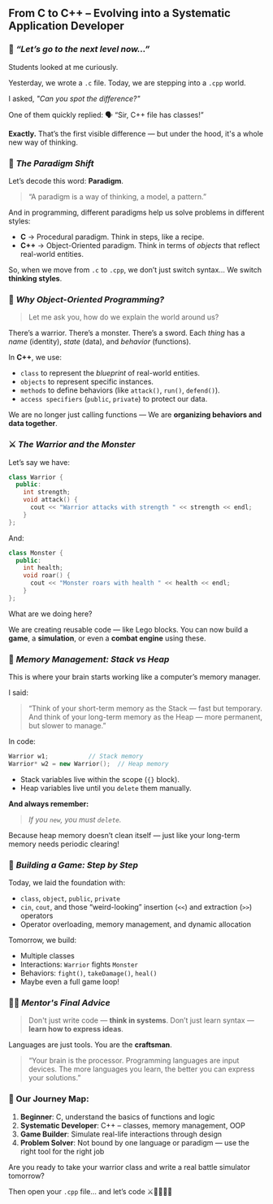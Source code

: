 ##  **From C to C++ – Evolving into a Systematic Application Developer**

### 🔧 *“Let’s go to the next level now…”*

Students looked at me curiously.

Yesterday, we wrote a `.c` file. Today, we are stepping into a `.cpp` world.

I asked, *"Can you spot the difference?"*

One of them quickly replied:
🗣️ “Sir, C++ file has classes!”

**Exactly.**
That’s the first visible difference — but under the hood, it's a whole new way of thinking.

### 🧠 *The Paradigm Shift*

Let’s decode this word: **Paradigm**.

> “A paradigm is a way of thinking, a model, a pattern.”

And in programming, different paradigms help us solve problems in different styles:

* **C** → Procedural paradigm. Think in steps, like a recipe.
* **C++** → Object-Oriented paradigm. Think in terms of *objects* that reflect real-world entities.

So, when we move from `.c` to `.cpp`, we don’t just switch syntax…
We switch **thinking styles**.

### 🏹 *Why Object-Oriented Programming?*

> Let me ask you, how do we explain the world around us?

There’s a warrior. There’s a monster. There’s a sword.
Each *thing* has a *name* (identity), *state* (data), and *behavior* (functions).

In **C++**, we use:

* `class` to represent the *blueprint* of real-world entities.
* `objects` to represent specific instances.
* `methods` to define behaviors (like `attack()`, `run()`, `defend()`).
* `access specifiers` (`public`, `private`) to protect our data.

We are no longer just calling functions —
We are **organizing behaviors and data together**.

### ⚔️ *The Warrior and the Monster*

Let’s say we have:

```cpp
class Warrior {
  public:
    int strength;
    void attack() {
      cout << "Warrior attacks with strength " << strength << endl;
    }
};
```

And:

```cpp
class Monster {
  public:
    int health;
    void roar() {
      cout << "Monster roars with health " << health << endl;
    }
};
```

What are we doing here?

We are creating reusable code — like Lego blocks.
You can now build a **game**, a **simulation**, or even a **combat engine** using these.

### 💾 *Memory Management: Stack vs Heap*

This is where your brain starts working like a computer’s memory manager.

I said:

> “Think of your short-term memory as the Stack — fast but temporary.
> And think of your long-term memory as the Heap — more permanent, but slower to manage.”

In code:

```cpp
Warrior w1;           // Stack memory
Warrior* w2 = new Warrior();  // Heap memory
```

* Stack variables live within the scope (`{}` block).
* Heap variables live until you `delete` them manually.

**And always remember:**

> *If you `new`, you must `delete`.*

Because heap memory doesn’t clean itself — just like your long-term memory needs periodic clearing!

### 🧱 *Building a Game: Step by Step*

Today, we laid the foundation with:

* `class`, `object`, `public`, `private`
* `cin`, `cout`, and those “weird-looking” insertion (`<<`) and extraction (`>>`) operators
* Operator overloading, memory management, and dynamic allocation

Tomorrow, we build:

* Multiple classes
* Interactions: `Warrior` fights `Monster`
* Behaviors: `fight()`, `takeDamage()`, `heal()`
* Maybe even a full game loop!

### 🧙‍♂️ *Mentor's Final Advice*

> Don't just write code — **think in systems**.
> Don’t just learn syntax — **learn how to express ideas**.

Languages are just tools. You are the **craftsman**.

> “Your brain is the processor. Programming languages are input devices.
> The more languages you learn, the better you can express your solutions.”


### 🎯 Our Journey Map:

1. **Beginner**: C, understand the basics of functions and logic
2. **Systematic Developer**: C++ – classes, memory management, OOP
3. **Game Builder**: Simulate real-life interactions through design
4. **Problem Solver**: Not bound by one language or paradigm — use the right tool for the right job

Are you ready to take your warrior class and write a real battle simulator tomorrow?

Then open your `.cpp` file… and let’s code ⚔️👩‍💻👨‍💻
